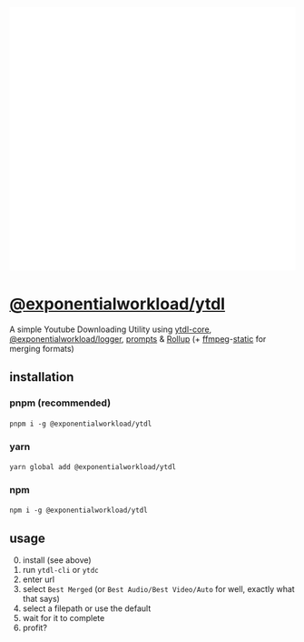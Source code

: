 ![metric (NOT IMPERIAL!!!)](https://raw.githubusercontent.com/Exponential-Workload/Exponential-Workload/main/ytdl-metrics.svg "Repo Metrics")

# [@exponentialworkload/ytdl](https://npm.im/@exponentialworkload/ytdl)
A simple Youtube Downloading Utility using [ytdl-core](https://npm.im/ytdl-core), [@exponentialworkload/logger](https://npm.im/@exponentialworkload/logger), [prompts](https://npm.im/prompts) & [Rollup](https://rollupjs.org) (+ [ffmpeg](https://ffmpeg.org/)-[static](https://npm.im/ffmpeg-static) for merging formats)

## installation

### pnpm (recommended)
`pnpm i -g @exponentialworkload/ytdl`

### yarn
`yarn global add @exponentialworkload/ytdl`

### npm
`npm i -g @exponentialworkload/ytdl`

## usage
0. install (see above)
1. run `ytdl-cli` or `ytdc`
2. enter url
3. select `Best Merged` (or `Best Audio/Best Video/Auto` for well, exactly what that says)
4. select a filepath or use the default
5. wait for it to complete
6. profit?
